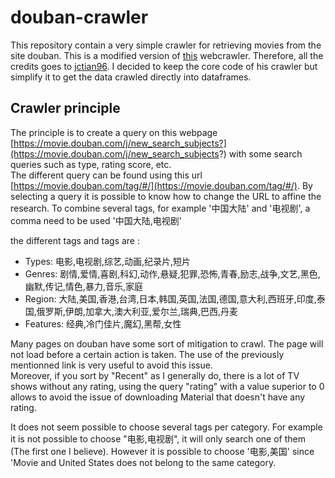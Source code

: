 # douban-crawler

This repository contain a very simple crawler for retrieving movies from the site douban. This is a modified version of [this](https://github.com/jctian96/douban-web-crawler) webcrawler. Therefore, all the credits goes to [jctian96](https://github.com/jctian96). I decided to keep the core code of his crawler but simplify it to get the data crawled directly into dataframes. 

## Crawler principle

The principle is to create a query on this webpage [https://movie.douban.com/j/new_search_subjects?](https://movie.douban.com/j/new_search_subjects?) with some search queries such as type, rating score, etc.  
The different query can be found using this url [https://movie.douban.com/tag/#/](https://movie.douban.com/tag/#/). By selecting a query it is possible to know how to change the URL to affine the research. To combine several tags, for example '中国大陆' and '电视剧', a comma need to be used '中国大陆,电视剧'  

the different tags and tags are :
* Types: 电影,电视剧,综艺,动画,纪录片,短片
* Genres: 剧情,爱情,喜剧,科幻,动作,悬疑,犯罪,恐怖,青春,励志,战争,文艺,黑色,幽默,传记,情色,暴力,音乐,家庭
* Region: 大陆,美国,香港,台湾,日本,韩国,英国,法国,德国,意大利,西班牙,印度,泰国,俄罗斯,伊朗,加拿大,澳大利亚,爱尔兰,瑞典,巴西,丹麦
* Features: 经典,冷门佳片,魔幻,黑帮,女性

Many pages on douban have some sort of mitigation to crawl. The page will not load before a certain action is taken. The use of the previously mentionned link is very useful to avoid this issue.  
Moreover, if you sort by "Recent" as I generally do, there is a lot of TV shows without any rating, using the query "rating" with a value superior to 0 allows to avoid the issue of downloading Material that doesn't have any rating.

It does not seem possible to choose several tags per category. For example it is not possible to choose "电影,电视剧", it will only search one of them (The first one I believe). However it is possible to choose '电影,美国' since 'Movie and United States does not belong to the same category.

